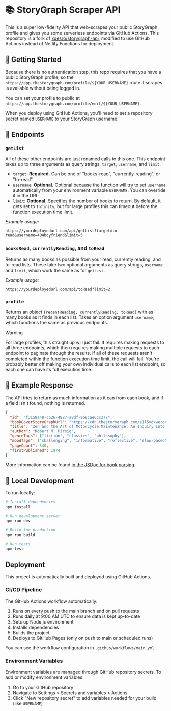 # 📚 StoryGraph Scraper API

This is a super low-fidelity API that web-scrapes your public StoryGraph profile and gives you some serverless endpoints via GitHub Actions. This repository is a fork of [xdesro/storygraph-api](https://github.com/xdesro/storygraph-api), modified to use GitHub Actions instead of Netlify Functions for deployment.

## 🎉 Getting Started

Because there is no authentication step, this repo requires that you have a public StoryGraph profile, so the `https://app.thestorygraph.com/profile/${YOUR_USERNAME}` route it scrapes is available without being logged in.

You can set your profile to public at `https://app.thestorygraph.com/profile/edit/${YOUR_USERNAME}`.

When you deploy using GitHub Actions, you'll need to set a repository secret named `USERNAME` to your StoryGraph username.

## 🚏 Endpoints 

### `getList`
All of these other endpoints are just renamed calls to this one. This endpoint takes up to three arguments as query strings, `target`, `username`, and `limit`. 
- `target`: **Required.** Can be one of "books-read", "currently-reading", or "to-read".
- `username`: **Optional.** Optional because the function will try to set `username` automatically from your environment variable `USERNAME`. You can override it in the URL!
- `limit`: **Optional.** Specifies the number of books to return. By default, it gets set to `Infinity`, but for large profiles this can timeout before the function execution time limit.

_Example usage:_
```
https://yourdeployedurl.com/api/getList?target=to-read&username=404boyfriend&limit=5
```

### `booksRead`, `currentlyReading`, and `toRead`
Returns as many books as possible from your read, currently reading, and to-read lists. These take two optional arguments as query strings, `username` and `limit`, which work the same as for `getList`.

_Example usage:_
```
https://yourdeployedurl.com/api/toRead?limit=2
```

### `profile`
Returns an object `{recentReading, currentlyReading, toRead}` with as many books as it finds in each list. Takes an option argument `username`, which functions the same as previous endpoints.

> [!WARNING]
> For large profiles, this straight up will just fail. It requires making requests to all three endpoints, which then requires making multiple requests to each endpoint to paginate through the results. If all of these requests aren't completed within the function execution time limit, the call will fail. You're probably better off making your own individual calls to each list endpoint, so each one can have its full execution time.

## 📕 Example Response

The API tries to return as much information as it can from each book, and if a field isn't found, nothing is returned.

```json
{
  "id": "f3158a48-cb26-4887-a8df-9b8cae6cc377",
  "bookCoverStoryGraphUrl": "https://cdn.thestorygraph.com/z1l5ydkwerochy5ldh0w07ysm24h",
  "title": "Zen and the Art of Motorcycle Maintenance: An Inquiry Into Values",
  "author": "Robert M. Pirsig",
  "genreTags": ["fiction", "classics", "philosophy"],
  "moodTags": ["challenging", "informative", "reflective", "slow-paced"],
  "pageCount": 540,
  "firstPublished": 1974
}
```

More information can be found [in the JSDoc for book parsing](https://github.com/xdesro/storygraph-api/blob/main/utils/parseBookPane.js#L1C1-L15C4).

## 🚧 Local Development

To run locally:

```bash
# Install dependencies
npm install

# Run development server
npm run dev

# Build for production
npm run build

# Run tests
npm test
```

## Deployment

This project is automatically built and deployed using GitHub Actions.

### CI/CD Pipeline

The GitHub Actions workflow automatically:

1. Runs on every push to the main branch and on pull requests
2. Runs daily at 9:00 AM UTC to ensure data is kept up-to-date
3. Sets up Node.js environment
4. Installs dependencies
5. Builds the project
6. Deploys to GitHub Pages (only on push to main or scheduled runs)

You can see the workflow configuration in `.github/workflows/main.yml`.

### Environment Variables

Environment variables are managed through GitHub repository secrets. To add or modify environment variables:

1. Go to your GitHub repository
2. Navigate to Settings > Secrets and variables > Actions
3. Click "New repository secret" to add variables needed for your build (like `USERNAME`)